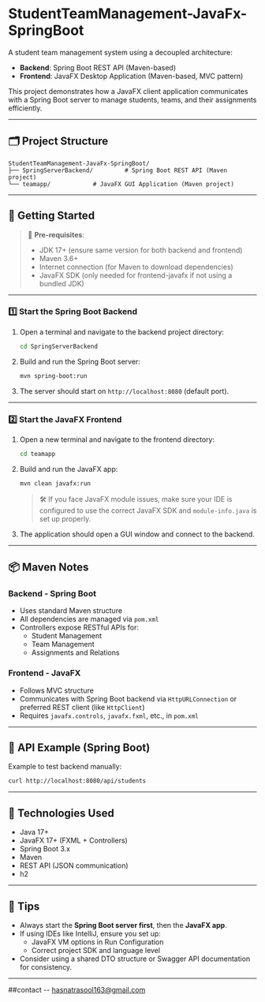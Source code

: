 
# StudentTeamManagement-JavaFx-SpringBoot

A student team management system using a decoupled architecture:
- **Backend**: Spring Boot REST API (Maven-based)
- **Frontend**: JavaFX Desktop Application (Maven-based, MVC pattern)

This project demonstrates how a JavaFX client application communicates with a Spring Boot server to manage students, teams, and their assignments efficiently.

---

## 🗂️ Project Structure

```
StudentTeamManagement-JavaFx-SpringBoot/
├── SpringServerBackend/         # Spring Boot REST API (Maven project)
└── teamapp/            # JavaFX GUI Application (Maven project)
```

---

## 🚀 Getting Started

> 📝 **Pre-requisites**:
> - JDK 17+ (ensure same version for both backend and frontend)
> - Maven 3.6+
> - Internet connection (for Maven to download dependencies)
> - JavaFX SDK (only needed for frontend-javafx if not using a bundled JDK)

---

### 1️⃣ Start the Spring Boot Backend

1. Open a terminal and navigate to the backend project directory:

   ```bash
   cd SpringServerBackend
   ```

2. Build and run the Spring Boot server:

   ```bash
   mvn spring-boot:run
   ```

3. The server should start on `http://localhost:8080` (default port).
---

### 2️⃣ Start the JavaFX Frontend

1. Open a new terminal and navigate to the frontend directory:

   ```bash
   cd teamapp
   ```

2. Build and run the JavaFX app:

   ```bash
   mvn clean javafx:run
   ```

   > 🛠️ If you face JavaFX module issues, make sure your IDE is configured to use the correct JavaFX SDK and `module-info.java` is set up properly.

3. The application should open a GUI window and connect to the backend.

---

## 📦 Maven Notes

### Backend - Spring Boot
- Uses standard Maven structure
- All dependencies are managed via `pom.xml`
- Controllers expose RESTful APIs for:
  - Student Management
  - Team Management
  - Assignments and Relations

### Frontend - JavaFX
- Follows MVC structure
- Communicates with Spring Boot backend via `HttpURLConnection` or preferred REST client (like `HttpClient`)
- Requires `javafx.controls`, `javafx.fxml`, etc., in `pom.xml`

---

## 🧪 API Example (Spring Boot)

Example to test backend manually:

```bash
curl http://localhost:8080/api/students
```

---

## 🧰 Technologies Used

- Java 17+
- JavaFX 17+ (FXML + Controllers)
- Spring Boot 3.x
- Maven
- REST API (JSON communication)
- h2

---

## 📌 Tips

- Always start the **Spring Boot server first**, then the **JavaFX app**.
- If using IDEs like IntelliJ, ensure you set up:
  - JavaFX VM options in Run Configuration
  - Correct project SDK and language level
- Consider using a shared DTO structure or Swagger API documentation for consistency.

---

##contact 
-- hasnatrasool163@gmail.com
